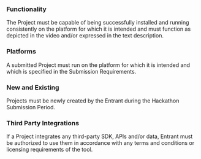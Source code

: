### Functionality
The Project must be capable of being successfully installed and running consistently on the platform for which it is intended and must function as depicted in the video and/or expressed in the text description.

### Platforms
A submitted Project must run on the platform for which it is intended and which is specified in the Submission Requirements. 

### New and Existing
Projects must be newly created by the Entrant during the Hackathon Submission Period.

### Third Party Integrations
If a Project integrates any third-party SDK, APIs and/or data, Entrant must be authorized to use them in accordance with any terms and conditions or licensing requirements of the tool.
